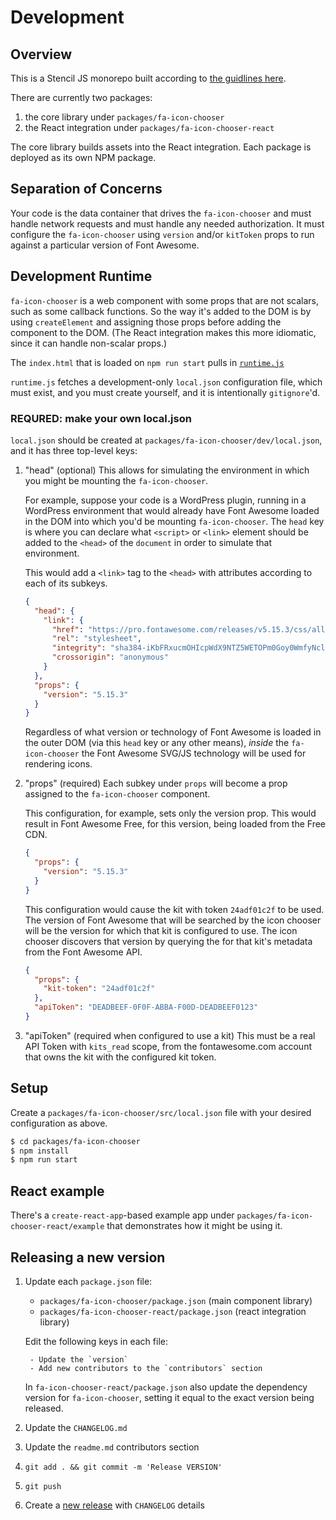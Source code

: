 # Development

## Overview

This is a Stencil JS monorepo built according to [the guidlines here](https://stenciljs.com/docs/react#getting-started).

There are currently two packages:
1. the core library under `packages/fa-icon-chooser`
2. the React integration under `packages/fa-icon-chooser-react`

The core library builds assets into the React integration. Each package is deployed
as its own NPM package.

## Separation of Concerns

Your code is the data container that drives the `fa-icon-chooser` and must handle
network requests and must handle any needed authorization. It must configure
the `fa-icon-chooser` using `version` and/or `kitToken` props to run against
a particular version of Font Awesome.

## Development Runtime

`fa-icon-chooser` is a web component with some props that are not scalars, such
as some callback functions. So the way it's added to the DOM is by using
`createElement` and assigning those props before adding the component to the
DOM. (The React integration makes this more idiomatic, since it can handle
non-scalar props.)

The `index.html` that is loaded on `npm run start` pulls in [`runtime.js`](packages/fa-icon-chooser/dev/runtime.js)

`runtime.js` fetches a development-only `local.json` configuration file, which must
exist, and you must create yourself, and it is intentionally `gitignore`'d.

### REQURED: make your own local.json

`local.json` should be created at `packages/fa-icon-chooser/dev/local.json`,
and it has three top-level keys:
1. "head" (optional)
    This allows for simulating the environment in which you might be mounting
    the `fa-icon-chooser`.
    
    For example, suppose your code is a WordPress plugin,
    running in a WordPress environment that would already have Font Awesome loaded
    in the DOM into which you'd be mounting `fa-icon-chooser`. The `head` key
    is where you can declare what `<script>` or `<link>` element should be added
    to the `<head>` of the `document` in order to simulate that environment.

    This would add a `<link>` tag to the `<head>` with attributes according
    to each of its subkeys.

    ```json
    {
      "head": {
        "link": {
          "href": "https://pro.fontawesome.com/releases/v5.15.3/css/all.css",
          "rel": "stylesheet",
          "integrity": "sha384-iKbFRxucmOHIcpWdX9NTZ5WETOPm0Goy0WmfyNcl52qSYtc2Buk0NCe6jU1sWWNB",
          "crossorigin": "anonymous"
        }
      },
      "props": {
        "version": "5.15.3"
      }
    }    
    ```

    Regardless of what version or technology of Font Awesome is loaded in the
    outer DOM (via this `head` key or any other means), _inside_ the `fa-icon-chooser`
    the Font Awesome SVG/JS technology will be used for rendering icons.

1. "props" (required)
    Each subkey under `props` will become a prop assigned to the `fa-icon-chooser`
    component.

    This configuration, for example, sets only the version prop. This would result
    in Font Awesome Free, for this version, being loaded from the Free CDN.

    ```json
    {
      "props": {
        "version": "5.15.3"
      }
    }    
    ```

    This configuration would cause the kit with token `24adf01c2f` to be used.
    The version of Font Awesome that will be searched by the icon chooser will
    be the version for which that kit is configured to use. The icon chooser
    discovers that version by querying the for that kit's metadata from the
    Font Awesome API.

    ```json
    {
      "props": {
        "kit-token": "24adf01c2f"
      },
      "apiToken": "DEADBEEF-0F0F-ABBA-F00D-DEADBEEF0123"
    }
    ```
1. "apiToken" (required when configured to use a kit)
    This must be a real API Token with `kits_read` scope, from the fontawesome.com
    account that owns the kit with the configured kit token.

## Setup

<a name="setup"></a>

Create a `packages/fa-icon-chooser/src/local.json` file with your desired
configuration as above.

```bash
$ cd packages/fa-icon-chooser
$ npm install
$ npm run start
```

## React example

There's a `create-react-app`-based example app under `packages/fa-icon-chooser-react/example` that
demonstrates how it might be using it.

## Releasing a new version

<a name="release"></a>

1. Update each `package.json` file:
    - `packages/fa-icon-chooser/package.json` (main component library)
    - `packages/fa-icon-chooser-react/package.json` (react integration library)

    Edit the following keys in each file:

        - Update the `version`
        - Add new contributors to the `contributors` section

    In `fa-icon-chooser-react/package.json` also update the dependency version for `fa-icon-chooser`, setting it equal to the exact version being released.
1. Update the `CHANGELOG.md`
1. Update the `readme.md` contributors section
1. `git add . && git commit -m 'Release VERSION'`
1. `git push`
1. Create a [new release](https://github.com/FortAwesome/fa-icon-chooser/releases/new) with `CHANGELOG` details